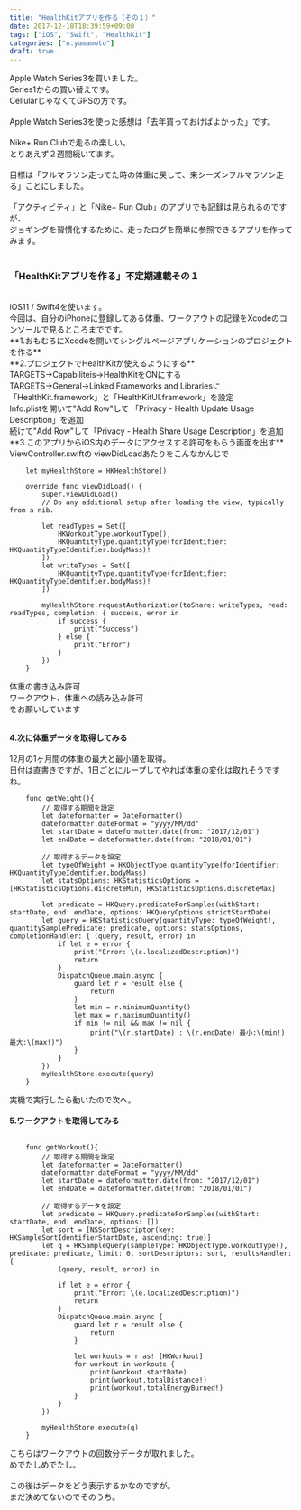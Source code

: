 ```yaml
---
title: "HealthKitアプリを作る（その１）"
date: 2017-12-18T18:39:59+09:00
tags: ["iOS", "Swift", "HealthKit"]
categories: ["n.yamamoto"]
draft: true
---
```


Apple Watch Series3を買いました。  
Series1からの買い替えです。  
CellularじゃなくてGPSの方です。  
<br />
Apple Watch Series3を使った感想は「去年買っておけばよかった」です。  
<br />
Nike+ Run Clubで走るの楽しい。  
とりあえず２週間続いてます。  
<br />
目標は「フルマラソン走ってた時の体重に戻して、来シーズンフルマラソン走る」ことにしました。  
<br />
「アクティビティ」と「Nike+ Run Club」のアプリでも記録は見られるのですが、  
ジョギングを習慣化するために、走ったログを簡単に参照できるアプリを作ってみます。  
<br />
### 「HealthKitアプリを作る」不定期連載その１  
<br />
iOS11 / Swift4を使います。  
<br />
今回は、自分のiPhoneに登録してある体重、ワークアウトの記録をXcodeのコンソールで見るところまでです。  
<br />
**1.おもむろにXcodeを開いてシングルページアプリケーションのプロジェクトを作る**  
<br />
**2.プロジェクトでHealthKitが使えるようにする**  
<br />
TARGETS→Capabiliteis→HealthKitをONにする  
<br />
TARGETS→General→Linked Frameworks and Librariesに「HealthKit.framework」と「HealthKitUI.framework」を設定  
<br />
Info.plistを開いて"Add Row"して 「Privacy - Health Update Usage Description」を追加  
<br />
続けて"Add Row"して「Privacy - Health Share Usage Description」を追加  
<br />
**3.このアプリからiOS内のデータにアクセスする許可をもらう画面を出す**  
<br />
ViewController.swiftの viewDidLoadあたりをこんなかんじで

```
    let myHealthStore = HKHealthStore()

    override func viewDidLoad() {
        super.viewDidLoad()
        // Do any additional setup after loading the view, typically from a nib.
        
        let readTypes = Set([
            HKWorkoutType.workoutType(),
            HKQuantityType.quantityType(forIdentifier: HKQuantityTypeIdentifier.bodyMass)!
        ])
        let writeTypes = Set([
            HKQuantityType.quantityType(forIdentifier: HKQuantityTypeIdentifier.bodyMass)!
        ])
        
        myHealthStore.requestAuthorization(toShare: writeTypes, read: readTypes, completion: { success, error in
            if success {
                print("Success")
            } else {
                print("Error")
            }
        })
    }
```

体重の書き込み許可  
ワークアウト、体重への読み込み許可  
をお願いしています  
<br />

**4.次に体重データを取得してみる**  
<br />
12月の1ヶ月間の体重の最大と最小値を取得。  
日付は直書きですが、1日ごとにループしてやれば体重の変化は取れそうですね。  

```
    func getWeight(){
        // 取得する期間を設定
        let dateformatter = DateFormatter()
        dateformatter.dateFormat = "yyyy/MM/dd"
        let startDate = dateformatter.date(from: "2017/12/01")
        let endDate = dateformatter.date(from: "2018/01/01")
        
        // 取得するデータを設定
        let typeOfWeight = HKObjectType.quantityType(forIdentifier: HKQuantityTypeIdentifier.bodyMass)
        let statsOptions: HKStatisticsOptions = [HKStatisticsOptions.discreteMin, HKStatisticsOptions.discreteMax]
        
        let predicate = HKQuery.predicateForSamples(withStart: startDate, end: endDate, options: HKQueryOptions.strictStartDate)
        let query = HKStatisticsQuery(quantityType: typeOfWeight!, quantitySamplePredicate: predicate, options: statsOptions, completionHandler: { (query, result, error) in
            if let e = error {
                print("Error: \(e.localizedDescription)")
                return
            }
            DispatchQueue.main.async {
                guard let r = result else {
                    return
                }
                let min = r.minimumQuantity()
                let max = r.maximumQuantity()
                if min != nil && max != nil {
                    print("\(r.startDate) : \(r.endDate) 最小:\(min!) 最大:\(max!)")
                }
            }
        })
        myHealthStore.execute(query)
    }

```

実機で実行したら動いたので次へ。  
<br />
**5.ワークアウトを取得してみる**  
<br />

```
    func getWorkout(){
        // 取得する期間を設定
        let dateformatter = DateFormatter()
        dateformatter.dateFormat = "yyyy/MM/dd"
        let startDate = dateformatter.date(from: "2017/12/01")
        let endDate = dateformatter.date(from: "2018/01/01")

        // 取得するデータを設定
        let predicate = HKQuery.predicateForSamples(withStart: startDate, end: endDate, options: [])
        let sort = [NSSortDescriptor(key: HKSampleSortIdentifierStartDate, ascending: true)]
        let q = HKSampleQuery(sampleType: HKObjectType.workoutType(), predicate: predicate, limit: 0, sortDescriptors: sort, resultsHandler:{
            (query, result, error) in

            if let e = error {
                print("Error: \(e.localizedDescription)")
                return
            }
            DispatchQueue.main.async {
                guard let r = result else {
                    return
                }
            
                let workouts = r as! [HKWorkout]
                for workout in workouts {
                    print(workout.startDate)
                    print(workout.totalDistance!)
                    print(workout.totalEnergyBurned!)
                }
            }
        })
        
        myHealthStore.execute(q)
    }
```

こちらはワークアウトの回数分データが取れました。  
めでたしめでたし。  
<br />
この後はデータをどう表示するかなのですが。  
まだ決めてないのでそのうち。  
<br />
<br />


